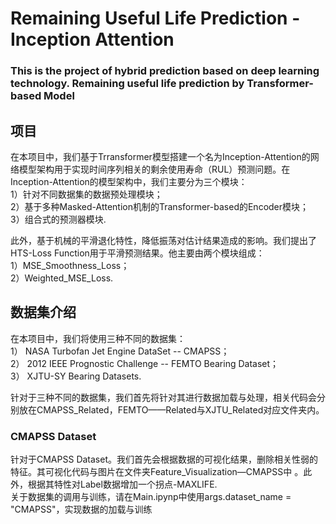 # Remaining Useful Life Prediction - Inception Attention
 ### This is the project of hybrid prediction based on deep learning technology. Remaining useful life prediction by Transformer-based Model

## 项目
 在本项目中，我们基于Trransformer模型搭建一个名为Inception-Attention的网络模型架构用于实现时间序列相关的剩余使用寿命（RUL）预测问题。在Inception-Attention的模型架构中，我们主要分为三个模块：  
   1）针对不同数据集的数据预处理模块；  
   2）基于多种Masked-Attention机制的Transformer-based的Encoder模块；  
   3）组合式的预测器模块.  
   
 此外，基于机械的平滑退化特性，降低振荡对估计结果造成的影响。我们提出了HTS-Loss Function用于平滑预测结果。他主要由两个模块组成：  
   1）MSE_Smoothness_Loss；  
   2）Weighted_MSE_Loss.  
 
## 数据集介绍
  在本项目中，我们将使用三种不同的数据集：  
    1） NASA Turbofan Jet Engine DataSet -- CMAPSS；  
    2） 2012 IEEE Prognostic Challenge -- FEMTO Bearing Dataset；  
    3） XJTU-SY Bearing Datasets.  
  
  针对于三种不同的数据集，我们首先将针对其进行数据加载与处理，相关代码会分别放在CMAPSS_Related，FEMTO——Related与XJTU_Related对应文件夹内。  

### CMAPSS Dataset
  针对于CMAPSS Dataset。我们首先会根据数据的可视化结果，删除相关性弱的特征。其可视化代码与图片在文件夹Feature_Visualization—CMAPSS中 。此外，根据其特性对Label数据增加一个拐点-MAXLIFE.  
  关于数据集的调用与训练，请在Main.ipynp中使用args.dataset_name = "CMAPSS"，实现数据的加载与训练
   

